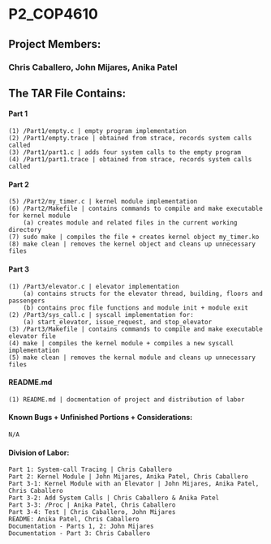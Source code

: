 # P2_COP4610
## Project Members: 
### Chris Caballero, John Mijares, Anika Patel

## The TAR File Contains:
#### Part 1 
    (1) /Part1/empty.c | empty program implementation
    (2) /Part1/empty.trace | obtained from strace, records system calls called
    (3) /Part1/part1.c | adds four system calls to the empty program
    (4) /Part1/part1.trace | obtained from strace, records system calls called
#### Part 2
    (5) /Part2/my_timer.c | kernel module implementation
    (6) /Part2/Makefile | contains commands to compile and make executable for kernel module
        (a) creates module and related files in the current working directory
    (7) sudo make | compiles the file + creates kernel object my_timer.ko
    (8) make clean | removes the kernel object and cleans up unnecessary files
#### Part 3
    (1) /Part3/elevator.c | elevator implementation
        (a) contains structs for the elevator thread, building, floors and passengers
        (b) contains proc file functions and module init + module exit
    (2) /Part3/sys_call.c | syscall implementation for:
        (a) start_elevator, issue_request, and stop_elevator
    (3) /Part3/Makefile | contains commands to compile and make executable elevator file
    (4) make | compiles the kernel module + compiles a new syscall implementation
    (5) make clean | removes the kernal module and cleans up unnecessary files

#### README.md 
    (1) README.md | docmentation of project and distribution of labor

#### Known Bugs + Unfinished Portions + Considerations:
    N/A

#### Division of Labor:

    Part 1: System-call Tracing | Chris Caballero
    Part 2: Kernel Module | John Mijares, Anika Patel, Chris Caballero
    Part 3-1: Kernel Module with an Elevator | John Mijares, Anika Patel, Chris Caballero
    Part 3-2: Add System Calls | Chris Caballero & Anika Patel
    Part 3-3: /Proc | Anika Patel, Chris Caballero
    Part 3-4: Test | Chris Caballero, John Mijares
    README: Anika Patel, Chris Caballero
    Documentation - Parts 1, 2: John Mijares
    Documentation - Part 3: Chris Caballero
